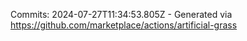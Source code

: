 Commits: 2024-07-27T11:34:53.805Z - Generated via https://github.com/marketplace/actions/artificial-grass
<br>
